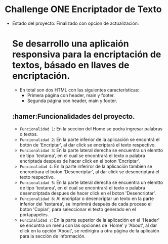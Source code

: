 <h1>Challenge ONE Encriptador de Texto</h1>

- Estado del proyecto: Finalizado con opcion de actualización.
  # Se desarrollo una aplicaión responsiva para la encriptación de textos, básado en llaves de encriptación.
  - En total son dos HTML con las siguientes características:
    - Primera página con header, main y footer.
    - Segunda página con header, main y footer.

  ## :hamer:Funcionalidades del proyecto.

  - `Funcionalidad 1`: En la seccion del Home se podra ingresar palabras o textos.
  - `Funcionalidad 2`: En la parte inferior de la aplicación se encontrá el botón de 'Encriptar', al dar click se encriptará el texto respectivo.
  - `Funcionalidad 3`: En la parte lateral derecha se encuentra un elemtto de tipo 'textarea', en el cual se encontrará el texto o palabra encriptada despues de hacer click en el boton 'Encriptar'.
  - `Funcinalidad 4`: En la parte inferiror de la aplicación tambien se encrontrara el boton 'Desencriptar', al dar click se desencriptará el texto respectivo.
  - `Funcionalidad 5`: En la parte lateral derecha se encuentra un elemtto de tipo 'textarea', en el cual se encontrará el texto o palabra desencriptada despues de hacer click en el boton 'Desencriptar'.
  - `Funcionalidad 6`: Al encriptar o desencriptar un texto en la parte inferior del 'textarea', se imprimirá después de cada proceso el boton 'Copiar', para seleccionar el texto generado en el portapapeles. 
  - `Funcinalidad 7`: En la parte superior de la aplicación en el 'Header' se encuntra un menú con las opciones de 'Home' y 'About', al dar click en la opción 'About', se redirigira a otra página de la aplicaión para la sección de información.
  
  

